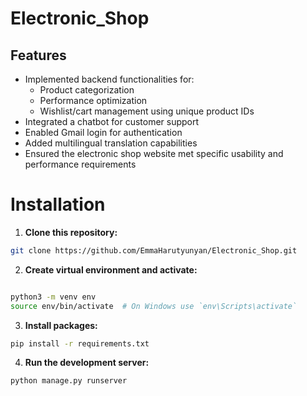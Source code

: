 # Electronic_Shop

## Features

- Implemented backend functionalities for:
  - Product categorization
  - Performance optimization
  - Wishlist/cart management using unique product IDs
- Integrated a chatbot for customer support
- Enabled Gmail login for authentication
- Added multilingual translation capabilities
- Ensured the electronic shop website met specific usability and performance requirements


# Installation
1. **Clone this repository:**
```bash
git clone https://github.com/EmmaHarutyunyan/Electronic_Shop.git

```

2. **Create virtual environment and activate:**
```bash

python3 -m venv env
source env/bin/activate  # On Windows use `env\Scripts\activate`
```

3. **Install packages:**
```bash
pip install -r requirements.txt
```

4. **Run the development server:**
```bash
python manage.py runserver
```
